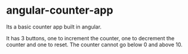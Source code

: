 # angular-counter-app
Its a basic counter app built in angular.

It has 3 buttons, one to increment the counter, one to decrement the counter and one to reset.
The counter cannot go below 0 and above 10.
